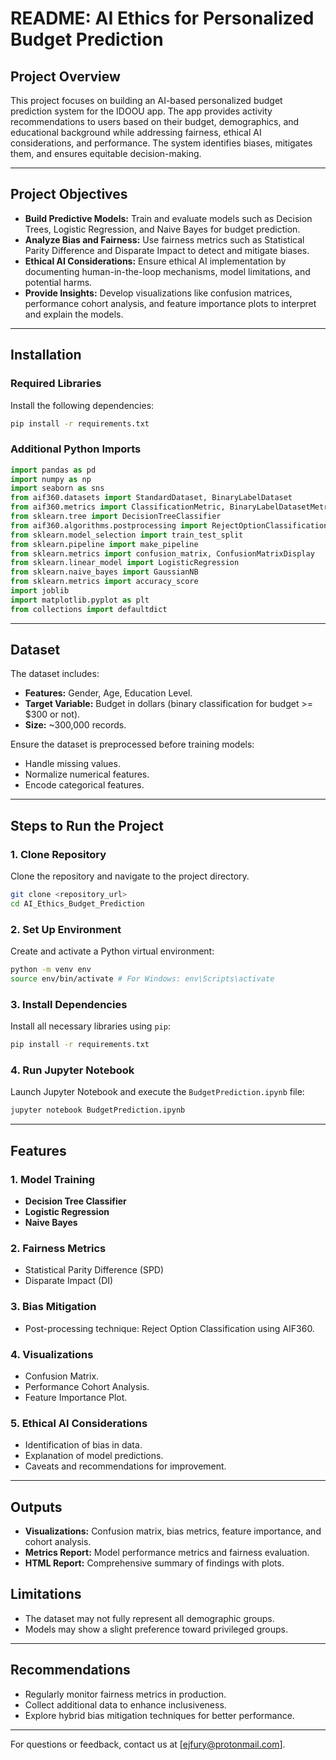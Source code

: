 # README: AI Ethics for Personalized Budget Prediction

## Project Overview
This project focuses on building an AI-based personalized budget prediction system for the IDOOU app. The app provides activity recommendations to users based on their budget, demographics, and educational background while addressing fairness, ethical AI considerations, and performance. The system identifies biases, mitigates them, and ensures equitable decision-making.

---

## Project Objectives
- **Build Predictive Models:** Train and evaluate models such as Decision Trees, Logistic Regression, and Naive Bayes for budget prediction.
- **Analyze Bias and Fairness:** Use fairness metrics such as Statistical Parity Difference and Disparate Impact to detect and mitigate biases.
- **Ethical AI Considerations:** Ensure ethical AI implementation by documenting human-in-the-loop mechanisms, model limitations, and potential harms.
- **Provide Insights:** Develop visualizations like confusion matrices, performance cohort analysis, and feature importance plots to interpret and explain the models.

---

## Installation

### Required Libraries
Install the following dependencies:

```bash
pip install -r requirements.txt
```

### Additional Python Imports
```python
import pandas as pd
import numpy as np
import seaborn as sns
from aif360.datasets import StandardDataset, BinaryLabelDataset
from aif360.metrics import ClassificationMetric, BinaryLabelDatasetMetric
from sklearn.tree import DecisionTreeClassifier
from aif360.algorithms.postprocessing import RejectOptionClassification
from sklearn.model_selection import train_test_split
from sklearn.pipeline import make_pipeline
from sklearn.metrics import confusion_matrix, ConfusionMatrixDisplay
from sklearn.linear_model import LogisticRegression
from sklearn.naive_bayes import GaussianNB
from sklearn.metrics import accuracy_score
import joblib
import matplotlib.pyplot as plt
from collections import defaultdict
```

---

## Dataset
The dataset includes:
- **Features:** Gender, Age, Education Level.
- **Target Variable:** Budget in dollars (binary classification for budget >= $300 or not).
- **Size:** ~300,000 records.

Ensure the dataset is preprocessed before training models:
- Handle missing values.
- Normalize numerical features.
- Encode categorical features.

---

## Steps to Run the Project
### 1. Clone Repository
Clone the repository and navigate to the project directory.

```bash
git clone <repository_url>
cd AI_Ethics_Budget_Prediction
```

### 2. Set Up Environment
Create and activate a Python virtual environment:
```bash
python -m venv env
source env/bin/activate # For Windows: env\Scripts\activate
```

### 3. Install Dependencies
Install all necessary libraries using `pip`:
```bash
pip install -r requirements.txt
```

### 4. Run Jupyter Notebook
Launch Jupyter Notebook and execute the `BudgetPrediction.ipynb` file:
```bash
jupyter notebook BudgetPrediction.ipynb
```

---

## Features

### 1. Model Training
- **Decision Tree Classifier**
- **Logistic Regression**
- **Naive Bayes**

### 2. Fairness Metrics
- Statistical Parity Difference (SPD)
- Disparate Impact (DI)

### 3. Bias Mitigation
- Post-processing technique: Reject Option Classification using AIF360.

### 4. Visualizations
- Confusion Matrix.
- Performance Cohort Analysis.
- Feature Importance Plot.

### 5. Ethical AI Considerations
- Identification of bias in data.
- Explanation of model predictions.
- Caveats and recommendations for improvement.

---

## Outputs
- **Visualizations:** Confusion matrix, bias metrics, feature importance, and cohort analysis.
- **Metrics Report:** Model performance metrics and fairness evaluation.
- **HTML Report:** Comprehensive summary of findings with plots.


## Limitations
- The dataset may not fully represent all demographic groups.
- Models may show a slight preference toward privileged groups.

---

## Recommendations
- Regularly monitor fairness metrics in production.
- Collect additional data to enhance inclusiveness.
- Explore hybrid bias mitigation techniques for better performance.

---

For questions or feedback, contact us at [ejfury@protonmail.com].
